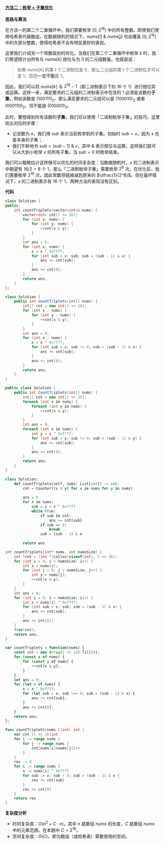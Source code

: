 ﻿#### [方法二：枚举 + 子集优化](https://leetcode.cn/problems/triples-with-bitwise-and-equal-to-zero/solutions/2144239/an-wei-yu-wei-ling-de-san-yuan-zu-by-lee-gjud/)

**思路与算法**

在方法一的第二个二重循环中，我们需要枚举 $[0, 2^{16})$ 中的所有整数。即使我们使用哈希表代替数组，在数据随机的情况下，$nums[i] ~\&~ nums[j]$ 也会覆盖 $[0, 2^{16})$ 中的大部分整数，使得哈希表不会有明显更好的表现。

这里我们介绍另一个常数级别的优化。当我们在第二个二重循环中枚举 $k$ 时，我们希望统计出所有与 $nums[k]$ 按位与为 $0$ 的二元组数量。也就是说：

> 如果 $nums[k]$ 的第 $t$ 个二进制位是 $0$，那么二元组的第 $t$ 个二进制位才可以是 $1$，否则**一定不能**是 $1$。

因此，我们可以将 $nums[k]$ 与 $2^{16}-1$（即二进制表示下的 $16$ 个 $1$）进行按位异或运算。这样一来，满足要求的二元组的二进制表示中包含的 $1$ 必须是该数的**子集**，例如该数是 $(100111)_2$，那么满足要求的二元组可以是 $(100010)_2$ 或者 $(000110)_2$，但不能是 $(010001)_2$。

此时，要想得到所有该数的**子集**，我们可以使用「二进制枚举子集」的技巧。这里给出对应的步骤：

-   记该数为 $x$。我们用 $sub$ 表示当前枚举到的子集。初始时 $sub = x$，因为 $x$ 也是本身的子集；
-   我们不断地令 $sub = (sub - 1) ~\&~ x$，其中 $\&$ 表示按位与运算。这样我们就可以从大到小枚举 $x$ 的所有子集。当 $sub = 0$ 时枚举结束。

我们可以粗略估计这样做可以优化的时间复杂度：当数据随机时，$x$ 的二进制表示中期望有 $16/2=8$ 个 $1$，那么「二进制枚举子集」需要枚举 $2^8$ 次。在优化前，我们需要枚举 $2^{16}$ 次，因此常数项就缩减到原来的 $\dfrac{1}{2^8}$。但在最坏情况下，$x$ 的二进制表示有 $16$ 个 $1$，两种方法的表现没有区别。

**代码**

```cpp
class Solution {
public:
    int countTriplets(vector<int>& nums) {
        vector<int> cnt(1 << 16);
        for (int x: nums) {
            for (int y: nums) {
                ++cnt[x & y];
            }
        }
        int ans = 0;
        for (int x: nums) {
            x = x ^ 0xffff;
            for (int sub = x; sub; sub = (sub - 1) & x) {
                ans += cnt[sub];
            }
            ans += cnt[0];
        }
        return ans;
    }
};
```

```java
class Solution {
    public int countTriplets(int[] nums) {
        int[] cnt = new int[1 << 16];
        for (int x : nums) {
            for (int y : nums) {
                ++cnt[x & y];
            }
        }
        int ans = 0;
        for (int x : nums) {
            x = x ^ 0xffff;
            for (int sub = x; sub != 0; sub = (sub - 1) & x) {
                ans += cnt[sub];
            }
            ans += cnt[0];
        }
        return ans;
    }
}
```

```csharp
public class Solution {
    public int CountTriplets(int[] nums) {
        int[] cnt = new int[1 << 16];
        foreach (int x in nums) {
            foreach (int y in nums) {
                ++cnt[x & y];
            }
        }
        int ans = 0;
        foreach (int x in nums) {
            int y = x ^ 0xffff;
            for (int sub = y; sub != 0; sub = (sub - 1) & y) {
                ans += cnt[sub];
            }
            ans += cnt[0];
        }
        return ans;
    }
}
```

```python
class Solution:
    def countTriplets(self, nums: List[int]) -> int:
        cnt = Counter((x & y) for x in nums for y in nums)
        
        ans = 0
        for x in nums:
            sub = x = x ^ 0xffff
            while True:
                if sub in cnt:
                    ans += cnt[sub]
                if sub == 0:
                    break
                sub = (sub - 1) & x
        
        return ans
```

```c
int countTriplets(int* nums, int numsSize) {
    int *cnt = (int *)calloc(sizeof(int), 1 << 16);
    for (int i = 0; i < numsSize; i++) {
        int x = nums[i];
        for (int j = 0; j < numsSize; j++) {
            int y = nums[j];
            ++cnt[x & y];
        }
    }
    int ans = 0;
    for (int i = 0; i < numsSize; i++) {
        int x = nums[i] ^ 0xffff;
        for (int sub = x; sub; sub = (sub - 1) & x) {
            ans += cnt[sub];
        }
        ans += cnt[0];
    }
    free(cnt);
    return ans;
}
```

```javascript
var countTriplets = function(nums) {
    const cnt = new Array(1 << 16).fill(0);
    for (const x of nums) {
        for (const y of nums) {
            ++cnt[x & y];
        }
    }
    let ans = 0;
    for (let x of nums) {
        x = x ^ 0xffff;
        for (let sub = x; sub !== 0; sub = (sub - 1) & x) {
            ans += cnt[sub];
        }
        ans += cnt[0];
    }
    return ans;
};
```

```go
func countTriplets(nums []int) int {
    var cnt [1 << 16]int
    for i := range nums {
        for j := range nums {
            cnt[nums[i]&nums[j]]++
        }
    }
    res := 0
    for i := range nums {
        x := nums[i] ^ 0xffff
        for sub := x; sub > 0; sub = (sub - 1) & x {
            res += cnt[sub]
        }
        res += cnt[0]
    }
    return res
}
```

**复杂度分析**

-   时间复杂度：$O(n^2 + C \cdot n)$，其中 $n$ 是数组 $nums$ 的长度，$C$ 是数组 $nums$ 中的元素范围，在本题中 $C = 2^{16}$。
-   空间复杂度：$O(C)$，即为数组（或哈希表）需要使用的空间。
